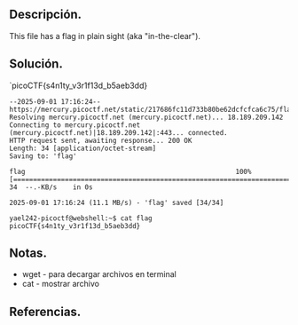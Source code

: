 ## Descripción.

This file has a flag in plain sight (aka "in-the-clear").

## Solución.

`picoCTF{s4n1ty_v3r1f13d_b5aeb3dd}

 ```wget https://mercury.picoctf.net/static/217686fc11d733b80be62dcfcfca6c75/flag
--2025-09-01 17:16:24--  https://mercury.picoctf.net/static/217686fc11d733b80be62dcfcfca6c75/flag
Resolving mercury.picoctf.net (mercury.picoctf.net)... 18.189.209.142
Connecting to mercury.picoctf.net (mercury.picoctf.net)|18.189.209.142|:443... connected.
HTTP request sent, awaiting response... 200 OK
Length: 34 [application/octet-stream]
Saving to: 'flag'

flag                                                     100%[=================================================================================================================================>]      34  --.-KB/s    in 0s      

2025-09-01 17:16:24 (11.1 MB/s) - 'flag' saved [34/34]

yael242-picoctf@webshell:~$ cat flag
picoCTF{s4n1ty_v3r1f13d_b5aeb3dd}
 ``` 

## Notas.
- wget - para decargar archivos en terminal
-  cat - mostrar archivo

## Referencias.